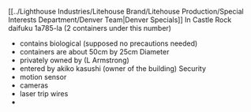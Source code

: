[[../Lighthouse Industries/Litehouse Brand/Litehouse Production/Special Interests Department/Denver Team|Denver Specials]]
In Castle Rock
daifuku
1a785-la (2 containers under this number)
- contains biological (supposed no precautions needed)
- containers are about 50cm by 25cm Diameter
- privately owned by (L Armstrong)
- entered by akiko kasushi (owner of the building)
Security
- motion sensor
- cameras
- laser trip wires
- 